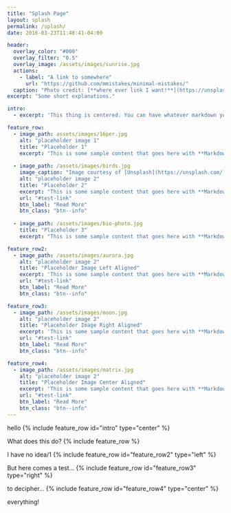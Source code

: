 ```yaml
---
title: "Splash Page"
layout: splash
permalink: /splash/
date: 2016-03-23T11:48:41-04:00

header:
  overlay_color: "#000"
  overlay_filter: "0.5"
  overlay_image: /assets/images/sunrise.jpg
  actions:
    - label: "A link to somewhere"
      url: "https://github.com/mmistakes/minimal-mistakes/"
  caption: "Photo credit: [**where ever link I want!**](https://unsplash.com)"
excerpt: "Some short explanations."

intro: 
  - excerpt: 'This thing is centered. You can have whatever markdown you want here too!'

feature_row:
  - image_path: assets/images/16per.jpg
    alt: "placeholder image 1"
    title: "Placeholder 1"
    excerpt: "This is some sample content that goes here with **Markdown** formatting."
  
  - image_path: /assets/images/birds.jpg
    image_caption: "Image courtesy of [Unsplash](https://unsplash.com/)"
    alt: "placeholder image 2"
    title: "Placeholder 2"
    excerpt: "This is some sample content that goes here with **Markdown** formatting."
    url: "#test-link"
    btn_label: "Read More"
    btn_class: "btn--info"
  
  - image_path: /assets/images/bio-photo.jpg
    title: "Placeholder 3"
    excerpt: "This is some sample content that goes here with **Markdown** formatting."

feature_row2:
  - image_path: /assets/images/aurora.jpg
    alt: "placeholder image 2"
    title: "Placeholder Image Left Aligned"
    excerpt: 'This is some sample content that goes here with **Markdown** formatting. Left aligned with `type="left"`'
    url: "#test-link"
    btn_label: "Read More"
    btn_class: "btn--info"

feature_row3:
  - image_path: /assets/images/moon.jpg
    alt: "placeholder image 2"
    title: "Placeholder Image Right Aligned"
    excerpt: 'This is some sample content that goes here with **Markdown** formatting. Right aligned with `type="right"`'
    url: "#test-link"
    btn_label: "Read More"
    btn_class: "btn--info"

feature_row4:
  - image_path: /assets/images/matrix.jpg
    alt: "placeholder image 2"
    title: "Placeholder Image Center Aligned"
    excerpt: 'This is some sample content that goes here with **Markdown** formatting. Centered with `type="center"`'
    url: "#test-link"
    btn_label: "Read More"
    btn_class: "btn--info"
---
```


hello
{% include feature_row id="intro" type="center" %}

What does this do?
{% include feature_row %}

I have no idea/1
{% include feature_row id="feature_row2" type="left" %}

But here comes a test...
{% include feature_row id="feature_row3" type="right" %}

to decipher...
{% include feature_row id="feature_row4" type="center" %}

everything!
